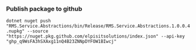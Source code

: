 ### Publish package to github

`dotnet nuget push "RMS.Service.Abstractions/bin/Release/RMS.Service.Abstractions.1.0.0.4.nupkg" --source "https://nuget.pkg.github.com/elpisitsolutions/index.json" --api-key "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"`